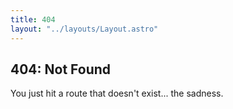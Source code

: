 ```yaml
---
title: 404
layout: "../layouts/Layout.astro"
---
```


## 404: Not Found

You just hit a route that doesn't exist... the sadness.
